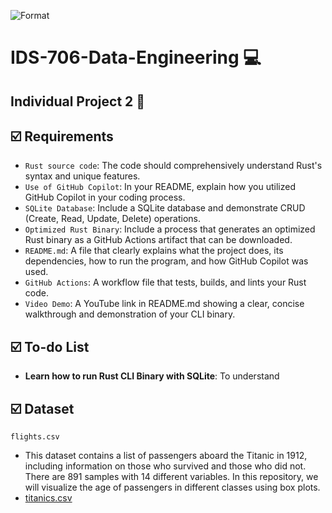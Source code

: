 ![Format](https://github.com/nogibjj/IDS706-Individual-Project-2-sp699/actions/workflows/cicd.yml/badge.svg)</br>
# IDS-706-Data-Engineering :computer:

## Individual Project 2 :page_facing_up:</br> 

## :ballot_box_with_check: Requirements
* `Rust source code`: The code should comprehensively understand Rust's syntax and unique features.
* `Use of GitHub Copilot`: In your README, explain how you utilized GitHub Copilot in your coding process.
* `SQLite Database`: Include a SQLite database and demonstrate CRUD (Create, Read, Update, Delete) operations.
* `Optimized Rust Binary`: Include a process that generates an optimized Rust binary as a GitHub Actions artifact that can be downloaded.
* `README.md`: A file that clearly explains what the project does, its dependencies, how to run the program, and how GitHub Copilot was used.
* `GitHub Actions`: A workflow file that tests, builds, and lints your Rust code.
* `Video Demo`: A YouTube link in README.md showing a clear, concise walkthrough and demonstration of your CLI binary.

## :ballot_box_with_check: To-do List
* __Learn how to run Rust CLI Binary with SQLite__: To understand</br>

## :ballot_box_with_check: Dataset
`flights.csv`
  - This dataset contains a list of passengers aboard the Titanic in 1912, including information on those who survived and those who did not. There are 891 samples with 14 different variables. In this repository, we will visualize the age of passengers in different classes using box plots.</br>
  - [titanics.csv](https://github.com/suim-park/Mini-Project-9/raw/main/titanic.csv)
